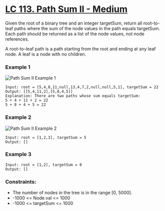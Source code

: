 # [LC 113. Path Sum II - Medium](https://leetcode.com/problems/path-sum-ii/description/)

Given the root of a binary tree and an integer targetSum, return all root-to-leaf paths where the sum of the node values in the path equals targetSum. Each path should be returned as a list of the node values, not node references.  

A root-to-leaf path is a path starting from the root and ending at any leaf node. A leaf is a node with no children.  

### Example 1

![Path Sum II Example 1](https://assets.leetcode.com/uploads/2021/01/18/pathsumii1.jpg)  


```
Input: root = [5,4,8,11,null,13,4,7,2,null,null,5,1], targetSum = 22
Output: [[5,4,11,2],[5,8,4,5]]
Explanation: There are two paths whose sum equals targetSum:
5 + 4 + 11 + 2 = 22
5 + 8 + 4 + 5 = 22
```

### Example 2

![Path Sum II Example 2](https://assets.leetcode.com/uploads/2021/01/18/pathsum2.jpg)

```
Input: root = [1,2,3], targetSum = 5
Output: []
```

### Example 3

```
Input: root = [1,2], targetSum = 0
Output: []
```

### Constraints:

- The number of nodes in the tree is in the range [0, 5000].
- -1000 <= Node.val <= 1000
- -1000 <= targetSum <= 1000
